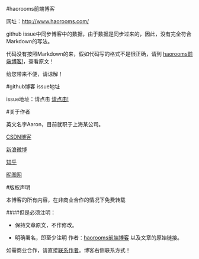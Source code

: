#haorooms前端博客

网址：http://www.haorooms.com/

github issue中同步博客中的数据，由于数据是同步过来的，因此，没有完全符合Markdown的写法。

代码没有按照Markdown的来，假如代码写的格式不是很正确，请到 [haorooms前端博客!](http://www.haorooms.com/ )，查看原文！

给您带来不便，请谅解！




#github博客 issue地址

issue地址：请点击 [请点击!](https://github.com/issues )


#关于作者

英文名字Aaron，目前就职于上海某公司。


[CSDN博客](http://blog.csdn.net/confidence68 )

[新浪微博](http://weibo.com/babygeili )

[知乎](http://www.zhihu.com/people/haorooms )

[昵图网](http://hi.nipic.com/confidence68/ )

#版权声明

本博客的所有内容，在非商业合作的情况下免费转载

####但是必须注明：

  * 保持文章原文，不作修改。
  
  * 明确署名，即至少注明 作者：[haorooms前端博客](http://www.haorooms.com/) 以及文章的原始链接。

如需商业合作，请直接[联系作者](http://www.haorooms.com/ )。博客右侧联系方式！


